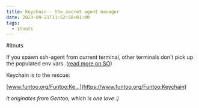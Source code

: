 ```yaml
---
title: Keychain - the secret agent manager
date: 2023-09-21T11:52:58+01:00
tags:
  - itnuts
---
```

\#itnuts

If you spawn ssh-agent from current terminal,
other terminals don't pick up the populated env vars.
([read more on SO](https://unix.stackexchange.com/a/132074
))

Keychain is to the rescue:

[www.funtoo.org/Funtoo:Ke...](https://www.funtoo.org/Funtoo:Keychain)

*it originates from Gentoo, which is one love :)*

